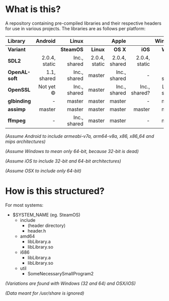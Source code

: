 # What is this?

A repository containing pre-compiled libraries and their respective headers for use in various projects. The libraries are as follows per platform:

| **Library**     | **Android**   | **Linux**                   || **Apple**                    || **Windows**                    ||
|:----------------|--------------:|-------------:|--------------:|--------------:|--------------:|---------------:|---------------:|
| **Variant**     |               | **SteamOS**  | **Linux**     | **OS X**      | **iOS**       | **Win32**      | **UWP**        |
| **SDL2**        | 2.0.4, static | Inc., shared | 2.0.4, static | 2.0.4, shared | 2.0.4, static | 2.0.4, static  | 2.0.4, static  |
| **OpenAL-soft** | 1.1, shared   | Inc., shared | master        | Inc., shared  | -             | 1.1, shared    | 1.1, shared    |
| **OpenSSL**     | Not yet ©     | Inc., shared | master        | Inc., shared  | Inc., shared? | Latest, shared | Latest, shared |
| **glbinding**   | -             | master       | master        | master        | -             | master         | master         |
| **assimp**      | master        | master       | master        | master        | master        | master         | master         |
| **ffmpeg**      | -             | Inc., shared | master        | master        | -             | master         | master         |

*(Assume Android to include armeabi-v7a, arm64-v8a, x86, x86_64 and mips architectures)*

*(Assume Windows to mean only 64-bit, because 32-bit is dead)*

*(Assume iOS to include 32-bit and 64-bit architectures)*

*(Assume OSX to include only 64-bit)*

# How is this structured?
For most systems:

 - $SYSTEM_NAME (eg. SteamOS)
   - include
     - (header directory)
     - header.h
   - amd64
     - libLibrary.a
     - libLibrary.so
   - i686
     - libLibrary.a
     - libLibrary.so
   - util
     - SomeNecessarySmallProgram2

*(Variations are found with Windows (32 and 64) and OSX/iOS)*

*(Data meant for /usr/share is ignored)*
